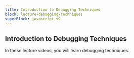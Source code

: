 ```yaml
---
title: Introduction to Debugging Techniques
block: lecture-debugging-techniques
superBlock: javascript-v9
---
```


## Introduction to Debugging Techniques

In these lecture videos, you will learn debugging techniques.
